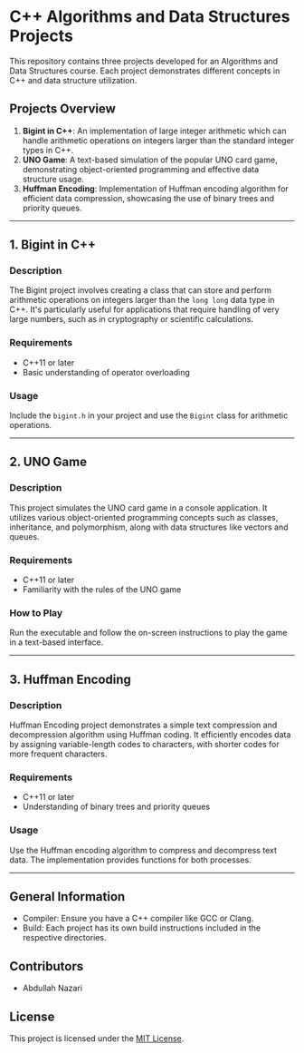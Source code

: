 # C++ Algorithms and Data Structures Projects

This repository contains three projects developed for an Algorithms and Data Structures course. Each project demonstrates different concepts in C++ and data structure utilization.

## Projects Overview

1. **Bigint in C++**: An implementation of large integer arithmetic which can handle arithmetic operations on integers larger than the standard integer types in C++.
2. **UNO Game**: A text-based simulation of the popular UNO card game, demonstrating object-oriented programming and effective data structure usage.
3. **Huffman Encoding**: Implementation of Huffman encoding algorithm for efficient data compression, showcasing the use of binary trees and priority queues.

---

## 1. Bigint in C++

### Description

The Bigint project involves creating a class that can store and perform arithmetic operations on integers larger than the `long long` data type in C++. It's particularly useful for applications that require handling of very large numbers, such as in cryptography or scientific calculations.

### Requirements

- C++11 or later
- Basic understanding of operator overloading

### Usage

Include the `bigint.h` in your project and use the `Bigint` class for arithmetic operations.

---

## 2. UNO Game

### Description

This project simulates the UNO card game in a console application. It utilizes various object-oriented programming concepts such as classes, inheritance, and polymorphism, along with data structures like vectors and queues.

### Requirements

- C++11 or later
- Familiarity with the rules of the UNO game

### How to Play

Run the executable and follow the on-screen instructions to play the game in a text-based interface.

---

## 3. Huffman Encoding

### Description

Huffman Encoding project demonstrates a simple text compression and decompression algorithm using Huffman coding. It efficiently encodes data by assigning variable-length codes to characters, with shorter codes for more frequent characters.

### Requirements

- C++11 or later
- Understanding of binary trees and priority queues

### Usage

Use the Huffman encoding algorithm to compress and decompress text data. The implementation provides functions for both processes.

---

## General Information

- Compiler: Ensure you have a C++ compiler like GCC or Clang.
- Build: Each project has its own build instructions included in the respective directories.

## Contributors

- Abdullah Nazari

## License

This project is licensed under the [MIT License](LICENSE.md).
